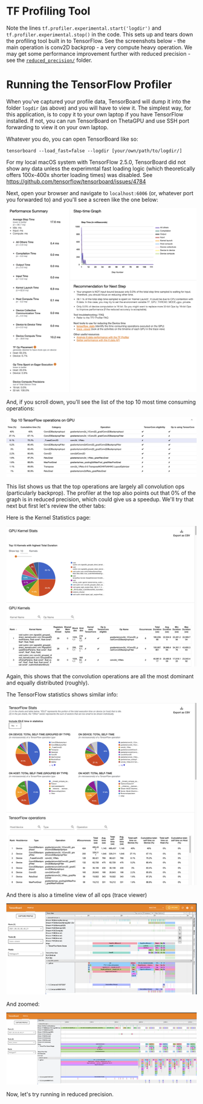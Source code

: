 # TF Profiling Tool


Note the lines `tf.profiler.experimental.start('logdir')` and `tf.profiler.experimental.stop()` in the code.  This sets up and tears down the profiling tool built in to TensorFlow.  See the screenshots below - the main operation is conv2D backprop - a very compute heavy operation.  We may get some performance improvement further with reduced precision - see the [`reduced_precision/`](../reduced_precision) folder.


# Running the TensorFlow Profiler

When you've captured your profile data, TensorBoard will dump it into the folder `logdir` (as above) and you will have to view it.  The simplest way, for this application, is to copy it to your own laptop if you have TensorFlow installed.  If not, you can run TensorBoard on ThetaGPU and use SSH port forwarding to view it on your own laptop.

Whatever you do, you can open TensorBoard like so:
```
tensorboard --load_fast=false --logdir [your/own/path/to/logdir/]
```
For my local macOS system with TensorFlow 2.5.0, TensorBoard did not show any data unless the experimntal fast loading logic (which theoretically offers 100x-400x shorter loading times) was disabled. See  https://github.com/tensorflow/tensorboard/issues/4784

Next, open your browser and navigate to `localhost:6006` (or, whatever port you forwarded to) and you'll see a screen like the one below:

![TensorBoard Profiler Overview](./images/profiler_overview.png)

And, if you scroll down, you'll see the list of the top 10 most time consuming operations:

![top 10](./images/top10_ops.png)

This list shows us that the top operations are largely all convolution ops (particularly backprop).  The profiler at the top also points out that 0% of the graph is in reduced precision, which could give us a speedup.  We'll try that next but first let's review the other tabs:

Here is the Kernel Statistics page:

![kernel stats](./images/kernel-stats.png)

Again, this shows that the convolution operations are all the most dominant and equally distributed (roughly).

The TensorFlow statistics shows similar info:

![tf stats](./images/tf-stats.png)

And there is also a timeline view of all ops (trace viewer)

![timeline](./images/trace-viewer.png)

And zoomed:

![timeline zoom](./images/trace-viewer-zoom.png)

Now, let's try running in reduced precision.
